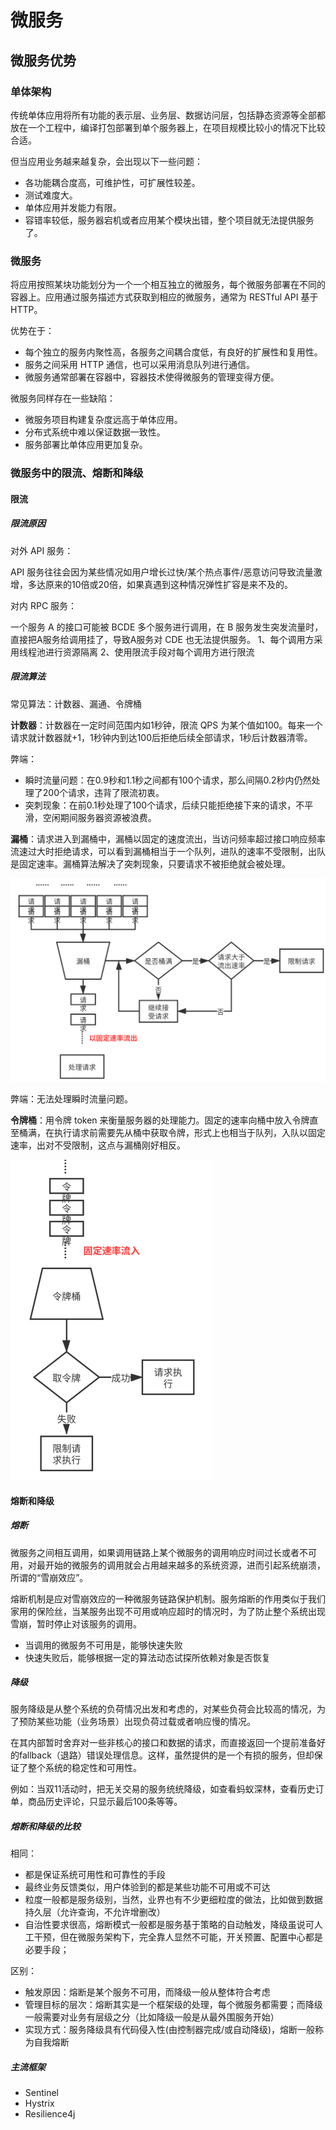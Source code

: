 # 微服务

## 微服务优势

### 单体架构

传统单体应用将所有功能的表示层、业务层、数据访问层，包括静态资源等全部都放在一个工程中，编译打包部署到单个服务器上，在项目规模比较小的情况下比较合适。

但当应用业务越来越复杂，会出现以下一些问题：

- 各功能耦合度高，可维护性，可扩展性较差。
- 测试难度大。
- 单体应用并发能力有限。
- 容错率较低，服务器宕机或者应用某个模块出错，整个项目就无法提供服务了。

### 微服务

将应用按照某块功能划分为一个一个相互独立的微服务，每个微服务部署在不同的容器上。应用通过服务描述方式获取到相应的微服务，通常为 RESTful API 基于 HTTP。

优势在于：

- 每个独立的服务内聚性高，各服务之间耦合度低，有良好的扩展性和复用性。
- 服务之间采用 HTTP 通信，也可以采用消息队列进行通信。
- 微服务通常部署在容器中，容器技术使得微服务的管理变得方便。

微服务同样存在一些缺陷：

- 微服务项目构建复杂度远高于单体应用。
- 分布式系统中难以保证数据一致性。
- 服务部署比单体应用更加复杂。



### 微服务中的限流、熔断和降级

#### 限流

##### 限流原因

对外 API 服务：

API 服务往往会因为某些情况如用户增长过快/某个热点事件/恶意访问导致流量激增，多达原来的10倍或20倍，如果真遇到这种情况弹性扩容是来不及的。

对内 RPC 服务：

一个服务 A 的接口可能被 BCDE 多个服务进行调用，在 B 服务发生突发流量时，直接把A服务给调用挂了，导致A服务对 CDE 也无法提供服务。
1、每个调用方采用线程池进行资源隔离
2、使用限流手段对每个调用方进行限流

##### 限流算法

常见算法：计数器、漏通、令牌桶

**计数器**：计数器在一定时间范围内如1秒钟，限流 QPS 为某个值如100。每来一个请求就计数器就+1，1秒钟内到达100后拒绝后续全部请求，1秒后计数器清零。

弊端：

- 瞬时流量问题：在0.9秒和1.1秒之间都有100个请求，那么间隔0.2秒内仍然处理了200个请求，违背了限流初衷。
- 突刺现象：在前0.1秒处理了100个请求，后续只能拒绝接下来的请求，不平滑，空闲期间服务器资源被浪费。



**漏桶**：请求进入到漏桶中，漏桶以固定的速度流出，当访问频率超过接口响应频率流速过大时拒绝请求，可以看到漏桶相当于一个队列，进队的速率不受限制，出队是固定速率。漏桶算法解决了突刺现象，只要请求不被拒绝就会被处理。

![image-20210817203622982](../pic/image-20210817203622982.png)

弊端：无法处理瞬时流量问题。



**令牌桶**：用令牌 token 来衡量服务器的处理能力。固定的速率向桶中放入令牌直至桶满，在执行请求前需要先从桶中获取令牌，形式上也相当于队列，入队以固定速率，出对不受限制，这点与漏桶刚好相反。

<img src="../pic/image-20210817204034547.png" alt="image-20210817204034547" style="zoom:50%;" />





#### 熔断和降级

##### 熔断

微服务之间相互调用，如果调用链路上某个微服务的调用响应时间过长或者不可用，对最开始的微服务的调用就会占用越来越多的系统资源，进而引起系统崩溃，所谓的“雪崩效应”。

熔断机制是应对雪崩效应的一种微服务链路保护机制。服务熔断的作用类似于我们家用的保险丝，当某服务出现不可用或响应超时的情况时，为了防止整个系统出现雪崩，暂时停止对该服务的调用。

- 当调用的微服务不可用是，能够快速失败
- 快速失败后，能够根据一定的算法动态试探所依赖对象是否恢复

##### 降级

服务降级是从整个系统的负荷情况出发和考虑的，对某些负荷会比较高的情况，为了预防某些功能（业务场景）出现负荷过载或者响应慢的情况。

在其内部暂时舍弃对一些非核心的接口和数据的请求，而直接返回一个提前准备好的fallback（退路）错误处理信息。这样，虽然提供的是一个有损的服务，但却保证了整个系统的稳定性和可用性。

例如：当双11活动时，把无关交易的服务统统降级，如查看蚂蚁深林，查看历史订单，商品历史评论，只显示最后100条等等。

##### 熔断和降级的比较

相同：

- 都是保证系统可用性和可靠性的手段
- 最终业务反馈类似，用户体验到的都是某些功能不可用或不可达
- 粒度一般都是服务级别，当然，业界也有不少更细粒度的做法，比如做到数据持久层（允许查询，不允许增删改）
- 自治性要求很高，熔断模式一般都是服务基于策略的自动触发，降级虽说可人工干预，但在微服务架构下，完全靠人显然不可能，开关预置、配置中心都是必要手段；

区别：

- 触发原因：熔断是某个服务不可用，而降级一般从整体符合考虑
- 管理目标的层次：熔断其实是一个框架级的处理，每个微服务都需要；而降级一般需要对业务有层级之分（比如降级一般是从最外围服务开始）
- 实现方式：服务降级具有代码侵入性(由控制器完成/或自动降级)，熔断一般称为自我熔断

##### 主流框架

- Sentinel
- Hystrix
- Resilience4j



